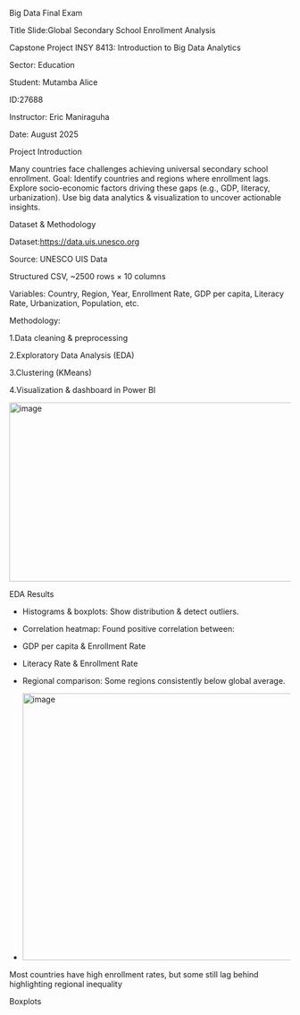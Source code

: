 Big Data Final Exam

Title Slide:Global Secondary School Enrollment Analysis

Capstone Project   INSY 8413: Introduction to Big Data Analytics

Sector: Education

Student: Mutamba Alice

ID:27688

Instructor: Eric Maniraguha

Date: August 2025

Project Introduction

Many countries face challenges achieving universal secondary school enrollment.
Goal: Identify countries and regions where enrollment lags.
Explore socio-economic factors driving these gaps (e.g., GDP, literacy, urbanization).
Use big data analytics & visualization to uncover actionable insights.

Dataset & Methodology

Dataset:https://data.uis.unesco.org

Source: UNESCO UIS Data

Structured CSV, ~2500 rows × 10 columns

Variables: Country, Region, Year, Enrollment Rate, GDP per capita, Literacy Rate, Urbanization, Population, etc.

Methodology:

1.Data cleaning & preprocessing

2.Exploratory Data Analysis (EDA)

3.Clustering (KMeans)

4.Visualization & dashboard in Power BI

<img width="991" height="320" alt="image" src="https://github.com/user-attachments/assets/5bd6b8b6-9bac-48b8-87a7-b304867e74b5" />

EDA Results

- Histograms & boxplots: Show distribution & detect outliers.
 
- Correlation heatmap: Found positive correlation between:
 
- GDP per capita & Enrollment Rate
  
- Literacy Rate & Enrollment Rate
  
- Regional comparison: Some regions consistently below global average.

- <img width="1016" height="477" alt="image" src="https://github.com/user-attachments/assets/fdb55284-2820-41fc-b060-00f787080caf" />

Most countries have high enrollment rates, but some still lag behind highlighting regional inequality

Boxplots


